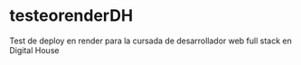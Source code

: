# testeorenderDH
Test de deploy en render para la cursada de desarrollador web full stack en Digital House
